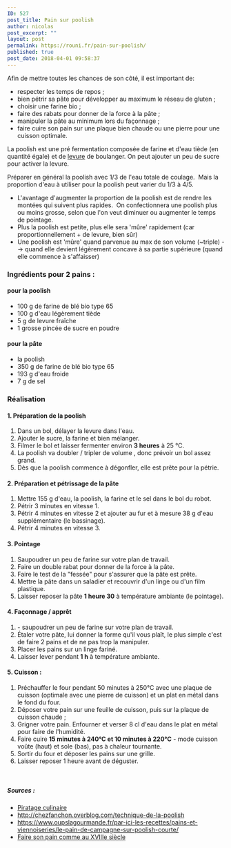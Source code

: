 ```yaml
---
ID: 527
post_title: Pain sur poolish
author: nicolas
post_excerpt: ""
layout: post
permalink: https://rouni.fr/pain-sur-poolish/
published: true
post_date: 2018-04-01 09:58:37
---
```

<div>Afin de mettre toutes les chances de son côté, il est important de:</div>
<ul>
 	<li>respecter les temps de repos ;</li>
 	<li>bien pétrir sa pâte pour développer au maximum le réseau de gluten ;</li>
 	<li>choisir une farine bio ;</li>
 	<li>faire des rabats pour donner de la force à la pâte ;</li>
 	<li>manipuler la pâte au minimum lors du façonnage ;</li>
 	<li>faire cuire son pain sur une plaque bien chaude ou une pierre pour une cuisson optimale.</li>
</ul>
La poolish est une pré fermentation composée de farine et d'eau tiède (en quantité égale) et de <a href="http://chefsimon.lemonde.fr/produits/levures.html">levure</a> de boulanger. On peut ajouter un peu de sucre pour activer la levure.

Préparer en général la poolish avec 1/3 de l'eau totale de coulage.  Mais la proportion d'eau à utiliser pour la poolish peut varier du 1/3 à 4/5.
<ul>
 	<li>L'avantage d'augmenter la proportion de la poolish est de rendre les montées qui suivent plus rapides.  On confectionnera une poolish plus ou moins grosse, selon que l'on veut diminuer ou augmenter le temps de pointage.</li>
 	<li>Plus la poolish est petite, plus elle sera 'mûre' rapidement (car proportionnellement + de levure, bien sûr)</li>
 	<li>Une poolish est 'mûre' quand parvenue au max de son volume (~triple) --&gt; quand elle devient légèrement concave à sa partie supérieure (quand elle commence à s'affaisser)</li>
</ul>
<h3>Ingrédients pour 2 pains :</h3>
<h4>pour la poolish</h4>
<ul>
 	<li>100 g de farine de blé bio type 65</li>
 	<li>100 g d'eau légèrement tiède</li>
 	<li>5 g de levure fraîche</li>
 	<li>1 grosse pincée de sucre en poudre</li>
</ul>
<h4>pour la pâte</h4>
<ul>
 	<li>la poolish</li>
 	<li>350 g de farine de blé bio type 65</li>
 	<li>193 g d'eau froide</li>
 	<li>7 g de sel</li>
</ul>
<h3>Réalisation</h3>
<h4>1. Préparation de la poolish</h4>
<ol>
 	<li>Dans un bol, délayer la levure dans l'eau.</li>
 	<li>Ajouter le sucre, la farine et bien mélanger.</li>
 	<li>Filmer le bol et laisser fermenter environ <strong>3 heures</strong> à 25 °C.</li>
 	<li>La poolish va doubler / tripler de volume , donc prévoir un bol assez grand.</li>
 	<li>Dès que la poolish commence à dégonfler, elle est prête pour la pétrie.</li>
</ol>
<h4>2. Préparation et pétrissage de la pâte</h4>
<ol>
 	<li>Mettre 155 g d'eau, la poolish, la farine et le sel dans le bol du robot.</li>
 	<li>Pétrir 3 minutes en vitesse 1.</li>
 	<li>Pétrir 4 minutes en vitesse 2 et ajouter au fur et à mesure 38 g d'eau supplémentaire (le bassinage).</li>
 	<li>Pétrir 4 minutes en vitesse 3.</li>
</ol>
<h4>3. Pointage</h4>
<ol>
 	<li>Saupoudrer un peu de farine sur votre plan de travail.</li>
 	<li>Faire un double rabat pour donner de la force à la pâte.</li>
 	<li>Faire le test de la "fessée" pour s'assurer que la pâte est prête.</li>
 	<li>Mettre la pâte dans un saladier et recouvrir d'un linge ou d'un film plastique.</li>
 	<li>Laisser reposer la pâte <strong>1 heure 30</strong> à température ambiante (le pointage).</li>
</ol>
<h4>4. Façonnage / apprêt</h4>
<ol>
 	<li>- saupoudrer un peu de farine sur votre plan de travail.</li>
 	<li>Étaler votre pâte, lui donner la forme qu'il vous plaît, le plus simple c'est de faire 2 pains et de ne pas trop la manipuler.</li>
 	<li>Placer les pains sur un linge fariné.</li>
 	<li>Laisser lever pendant <strong>1 h</strong> à température ambiante.</li>
</ol>
<h4>5. Cuisson :</h4>
<ol>
 	<li>Préchauffer le four pendant 50 minutes à 250°C avec une plaque de cuisson (optimale avec une pierre de cuisson) et un plat en métal dans le fond du four.</li>
 	<li>Déposer votre pain sur une feuille de cuisson, puis sur la plaque de cuisson chaude ;</li>
 	<li>Grigner votre pain.
Enfourner et verser 8 cl d'eau dans le plat en métal pour faire de l'humidité.</li>
 	<li>Faire cuire <strong>15 minutes à 240°C et 10 minutes à 220°C</strong> - mode cuisson voûte (haut) et sole (bas), pas à chaleur tournante.</li>
 	<li>Sortir du four et déposer les pains sur une grille.</li>
 	<li>Laisser reposer 1 heure avant de déguster.</li>
</ol>
&nbsp;
<h5>Sources :</h5>
<ul>
 	<li><a href="http://www.piratageculinaire.com/2013/10/pain-sur-poolish.html" target="_blank" rel="noopener">Piratage culinaire</a></li>
 	<li><a href="http://chezfanchon.overblog.com/technique-de-la-poolish" target="_blank" rel="noopener">http://chezfanchon.overblog.com/technique-de-la-poolish</a></li>
 	<li><a href="https://www.oupslagourmande.fr/par-ici-les-recettes/pains-et-viennoiseries/le-pain-de-campagne-sur-poolish-courte/" target="_blank" rel="noopener">https://www.oupslagourmande.fr/par-ici-les-recettes/pains-et-viennoiseries/le-pain-de-campagne-sur-poolish-courte/</a></li>
 	<li><a href="https://nicrunicuit.com/le-savez-vous/faire-son-pain-comme-au-xviii-siecle-1/" target="_blank" rel="noopener">Faire son pain comme au XVIIIe siècle</a></li>
</ul>